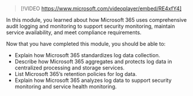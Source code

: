 > [!VIDEO https://www.microsoft.com/videoplayer/embed/RE4xfY4]

In this module, you learned about how Microsoft 365 uses comprehensive audit logging and monitoring to support security monitoring, maintain service availability, and meet compliance requirements.

Now that you have completed this module, you should be able to:

- Explain how Microsoft 365 standardizes log data collection.
- Describe how Microsoft 365 aggregates and protects log data in centralized processing and storage services.
- List Microsoft 365’s retention policies for log data.
- Explain how Microsoft 365 analyzes log data to support security monitoring and service health monitoring.

